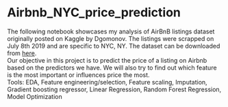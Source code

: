 # Airbnb_NYC_price_prediction
The following notebook showcases my analysis of AirBnB listings dataset originally posted on Kaggle by Dgomonov. The listings were scrapped on July 8th 2019 and are specific to NYC, NY. The dataset can be downloaded from [here](https://www.kaggle.com/dgomonov/new-york-city-airbnb-open-data).
<br>
Our objective in this project is to predict the price of a listing on Airbnb based on the predictors we have. We will also try to find out which feature is the most important or influences price the most. 
<br>
Tools: EDA, Feature engineering/selection, Feature scaling, Imputation, Gradient boosting regressor, Linear Regression, Random Forest Regression, Model Optimization
